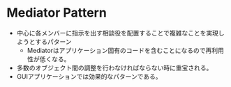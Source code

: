 # Mediator Pattern
- 中心に各メンバーに指示を出す相談役を配置することで複雑なことを実現しようとするパターン
	- Mediatorはアプリケーション固有のコードを含むことになるので再利用性が低くなる。
- 多数のオブジェクト間の調整を行わなければならない時に重宝される。
- GUIアプリケーションでは効果的なパターンである。